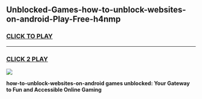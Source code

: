 
## Unblocked-Games-how-to-unblock-websites-on-android-Play-Free-h4nmp
<h3>
<a href="https://premium76.site?title=how-to-unblock-websites-on-android&ref=10A">CLICK TO PLAY</a></h3>
<hr>

<h3>
<a href="https://premium76.site?title=how-to-unblock-websites-on-android&ref=10A">CLICK 2 PLAY</a>
  
</h3>

<a href="https://premium76.site?title=how-to-unblock-websites-on-android&ref=10A"><img src="https://clearcache.store/games.png"></a>


**how-to-unblock-websites-on-android games unblocked: Your Gateway to Fun and Accessible Online Gaming**
